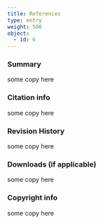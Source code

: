 ```yaml
---
title: References
type: entry
weight: 500
object:
  - id: 6
---
```



### Summary ###
some copy here

### Citation info ###
some copy here

### Revision History ###
some copy here

### Downloads (if applicable) ###
some copy here

###  Copyright info ###
some copy here

